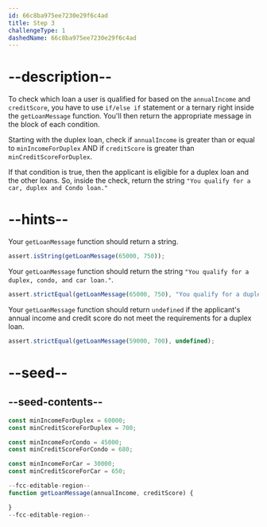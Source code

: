 ```yaml
---
id: 66c8ba975ee7230e29f6c4ad
title: Step 3
challengeType: 1
dashedName: 66c8ba975ee7230e29f6c4ad
---
```


# --description--

To check which loan a user is qualified for based on the `annualIncome` and `creditScore`, you have to use `if/else if` statement or a ternary right inside the `getLoanMessage` function. You'll then return the appropriate message in the block of each condition.

Starting with the duplex loan, check if `annualIncome` is greater than or equal to `minIncomeForDuplex` AND if `creditScore` is greater than `minCreditScoreForDuplex`.

If that condition is true, then the applicant is eligible for a duplex loan and the other loans. So, inside the check, return the string `"You qualify for a car, duplex and Condo loan."`

# --hints--

Your `getLoanMessage` function should return a string.

```js
assert.isString(getLoanMessage(65000, 750));
```

Your `getLoanMessage` function should return the string `"You qualify for a duplex, condo, and car loan."`.

```js
assert.strictEqual(getLoanMessage(65000, 750), "You qualify for a duplex, condo, and car loan.");
```

Your `getLoanMessage` function should return `undefined` if the applicant's annual income and credit score do not meet the requirements for a duplex loan.

```js
assert.strictEqual(getLoanMessage(59000, 700), undefined);
```
 
# --seed--

## --seed-contents--

```js
const minIncomeForDuplex = 60000;
const minCreditScoreForDuplex = 700;

const minIncomeForCondo = 45000;
const minCreditScoreForCondo = 680;

const minIncomeForCar = 30000;
const minCreditScoreForCar = 650;

--fcc-editable-region--
function getLoanMessage(annualIncome, creditScore) {

}
--fcc-editable-region--
```
